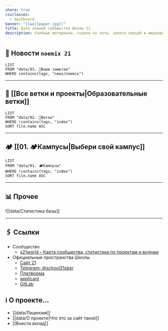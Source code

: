 ```yaml
---
share: true
cssclasses:
  - dashboard
banner: "[[wallpaper.jpg]]"
title: База знаний cообщества Школы 21
description: Учебные материалы, ссылки на чаты, записи лекций и мероприятий, информация по клубам — всё-всё здесь.
---
```


## 🔔 Новости `noemix 21`
```dataview
LIST
FROM "data/03. 🌱Ваши заметки"
WHERE contains(tags, "news/noemix")
```
___
## 🎄 [[Все ветки и проекты|Образовательные ветки]]
```dataview
LIST
FROM "data/02. 🎄Ветки"
WHERE !contains(tags, "index")
SORT file.name ASC
```
___
## 🏕️ [[01. 🏕️Кампусы|Выбери свой кампус]]
```dataview
LIST
FROM "data/01. 🏕️Кампусы"
WHERE !contains(tags, "index")
SORT file.name ASC
```
___
## 📊 Прочее
![[data/Статистика базы]]
___
## 🖇️ Ссылки
- Сообщество
	- [s21world – Карта сообщества, статистика по проектам и волнам](https://21world.ru/)
- Официальные пространства Школы
	- [Сайт 21](https://21-school.ru)
	- [Telegram: @school21sber](https://t.me/school21sber)
	- [Платформа](https://edu.21-school.ru)
	- [applicant](https://applicant.21-school.ru)
	- [GitLab](https://repos.21-school.ru)

## ℹ️ О проекте…
- [[data/Лицензия]]
- [[data/О проекте|Что это за сайт такой]]
- [[Внести вклад]]
